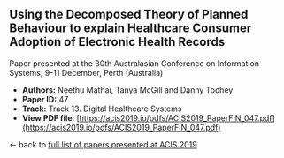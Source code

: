 ## Using the Decomposed Theory of Planned Behaviour to explain Healthcare Consumer Adoption of Electronic Health Records

Paper presented at the 30th Australasian Conference on Information Systems, 9-11 December, Perth (Australia)
- **Authors:** Neethu Mathai, Tanya McGill and Danny Toohey
- **Paper ID:** 47
- **Track:** Track 13. Digital Healthcare Systems
- **View PDF file**: [https://acis2019.io/pdfs/ACIS2019_PaperFIN_047.pdf](https://acis2019.io/pdfs/ACIS2019_PaperFIN_047.pdf)

&larr; back to [full list of papers presented at ACIS 2019](https://acis2019.io/)